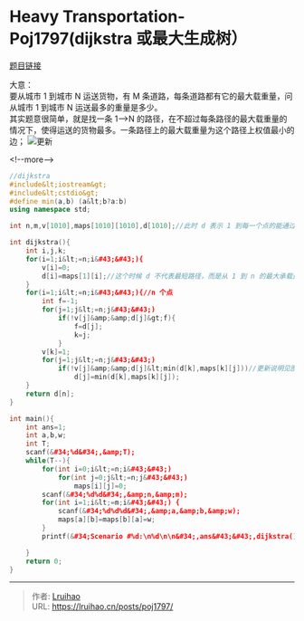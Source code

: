 # Heavy Transportation-Poj1797(dijkstra 或最大生成树）


[题目链接](http://poj.org/problem?id=1797)

大意：  
要从城市 1 到城市 N 运送货物，有 M 条道路，每条道路都有它的最大载重量，问从城市 1 到城市 N 运送最多的重量是多少。  
其实题意很简单，就是找一条 1--&gt;N 的路径，在不超过每条路径的最大载重量的情况下，使得运送的货物最多。一条路径上的最大载重量为这个路径上权值最小的边；
![更新](images/update.jpg)

&lt;!--more--&gt;

```cpp
//dijkstra
#include&lt;iostream&gt;
#include&lt;cstdio&gt;
#define min(a,b) (a&lt;b?a:b)
using namespace std;

int n,m,v[1010],maps[1010][1010],d[1010];//此时 d 表示 1 到每一个点的能通过的最大的重量

int dijkstra(){
    int i,j,k;
    for(i=1;i&lt;=n;i&#43;&#43;){
        v[i]=0;
        d[i]=maps[1][i];//这个时候 d 不代表最短路径，而是从 1 到 n 的最大承载量
    }
    for(i=1;i&lt;=n;i&#43;&#43;){//n 个点
        int f=-1;
        for(j=1;j&lt;=n;j&#43;&#43;)
            if(!v[j]&amp;&amp;d[j]&gt;f){
                f=d[j];
                k=j;
            }
        v[k]=1;
        for(j=1;j&lt;=n;j&#43;&#43;)
            if(!v[j]&amp;&amp;d[j]&lt;min(d[k],maps[k][j]))//更新说明见图解
                d[j]=min(d[k],maps[k][j]);
    }
    return d[n];
}

int main(){
    int ans=1;
    int a,b,w;
    int T;
    scanf(&#34;%d&#34;,&amp;T);
    while(T--){
        for(int i=0;i&lt;=n;i&#43;&#43;)
            for(int j=0;j&lt;=n;j&#43;&#43;)
                maps[i][j]=0;
        scanf(&#34;%d%d&#34;,&amp;n,&amp;m);
        for(int i=1;i&lt;=m;i&#43;&#43;) {
            scanf(&#34;%d%d%d&#34;,&amp;a,&amp;b,&amp;w);
            maps[a][b]=maps[b][a]=w;
        }
        printf(&#34;Scenario #%d:\n%d\n\n&#34;,ans&#43;&#43;,dijkstra());

    }
    return 0;
}
```


---

> 作者: [Lruihao](https://github.com/Lruihao)  
> URL: https://lruihao.cn/posts/poj1797/  

